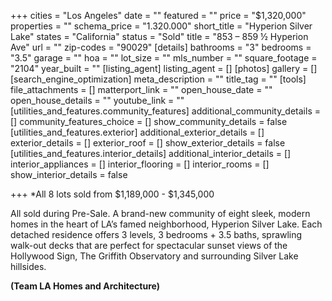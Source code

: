 +++
cities = "Los Angeles"
date = ""
featured = ""
price = "$1,320,000"
properties = ""
schema_price = "1.320.000"
short_title = "Hyperion Silver Lake"
states = "California"
status = "Sold"
title = "853 – 859 ½ Hyperion Ave"
url = ""
zip-codes = "90029"
[details]
bathrooms = "3"
bedrooms = "3.5"
garage = ""
hoa = ""
lot_size = ""
mls_number = ""
square_footage = "2104"
year_built = ""
[listing_agent]
listing_agent = []
[photos]
gallery = []
[search_engine_optimization]
meta_description = ""
title_tag = ""
[tools]
file_attachments = []
matterport_link = ""
open_house_date = ""
open_house_details = ""
youtube_link = ""
[utilities_and_features.community_features]
additional_community_details = []
community_features_choice = []
show_community_details = false
[utilities_and_features.exterior]
additional_exterior_details = []
exterior_details = []
exterior_roof = []
show_exterior_details = false
[utilities_and_features.interior_details]
additional_interior_details = []
interior_appliances = []
interior_flooring = []
interior_rooms = []
show_interior_details = false

+++
\*All 8 lots sold from $1,189,000 - $1,345,000

All sold during Pre-Sale. A brand-new community of eight sleek, modern homes in the heart of LA’s famed neighborhood, Hyperion Silver Lake. Each detached residence offers 3 levels, 3 bedrooms + 3.5 baths, sprawling walk-out decks that are perfect for spectacular sunset views of the Hollywood Sign, The Griffith Observatory and surrounding Silver Lake hillsides.

**(Team LA Homes and Architecture)**